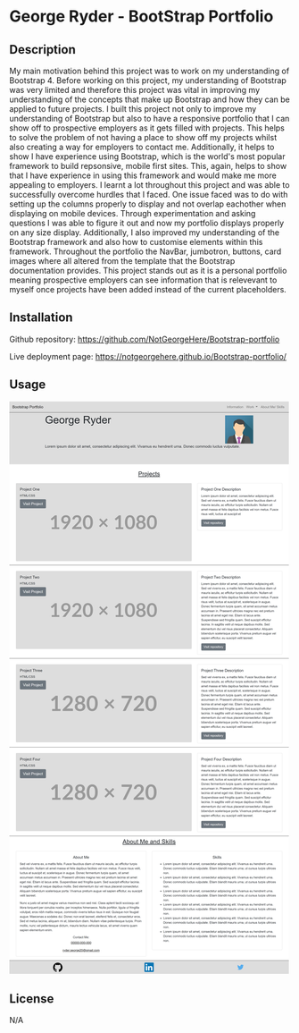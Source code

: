 # George Ryder - BootStrap Portfolio

## Description

My main motivation behind this project was to work on my understanding of Bootstrap 4. Before working on this project, my understanding of Bootstrap was very limited and therefore this project was vital in improving my understanding of the concepts that make up Bootstrap and how they can be applied to future projects. I built this project not only to improve my understanding of Bootstrap but also to have a responsive portfolio that I can show off to prospective employers as it gets filled with projects. This helps to solve the problem of not having a place to show off my projects whilst also creating a way for employers to contact me. Additionally, it helps to show I have experience using Bootstrap, which is the world's most popular framework to build repsonsive, mobile first sites. This, again, helps to show that I have experience in using this framework and would make me more appealing to employers. I learnt a lot throughout this project and was able to successfully overcome hurdles that I faced. One issue faced was to do with setting up the columns properly to display and not overlap eachother when displaying on mobile devices. Through experimentation and asking questions I was able to figure it out and now my portfolio displays properly on any size display. Additionally, I also improved my understanding of the Bootstrap framework and also how to customise elements within this framework. Throughout the portfolio the NavBar, jumbotron, buttons, card images where all altered from the template that the Bootstrap documentation provides. This project stands out as it is a personal portfolio meaning prospective employers can see information that is relevevant to myself once projects have been added instead of the current placeholders.

## Installation

Github repository: https://github.com/NotGeorgeHere/Bootstrap-portfolio

Live deployment page: https://notgeorgehere.github.io/Bootstrap-portfolio/

## Usage

![alt text](assets/images/screenshotWebsite.png)

## License

N/A